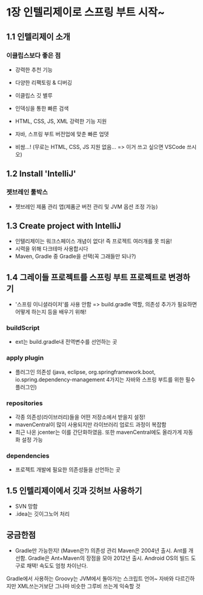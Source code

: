 # 1장 인텔리제이로 스프링 부트 시작~

## 1.1 인텔리제이 소개

### 이클립스보다 좋은 점
- 강력한 추천 기능
- 다양한 리팩토링 & 디버깅
- 이클립스 깃 별루
- 인덱싱을 통한 빠른 검색
- HTML, CSS, JS, XML 강력한 기능 지원
- 자바, 스프링 부트 버전업에 맞춘 빠른 업뎃

- 비쌈...! (무로는 HTML, CSS, JS 지원 없음... => 이거 쓰고 싶으면 VSCode 쓰시오)

## 1.2 Install 'IntelliJ'

### 젯브레인 툴박스
- 젯브레인 제품 관리 앱(제품군 버전 관리 및 JVM 옵션 조정 가능)

## 1.3 Create project with IntelliJ
- 인텔리제이는 워크스페이스 개념이 없다! 즉 프로젝트 여러개를 못 띄움!
- 시력을 위해 다크테마 사용합시다
- Maven, Gradle 중 Gradle을 선택(꼭 그래들만 되나?)

## 1.4 그레이들 프로젝트를 스프링 부트 프로젝트로 변경하기
- '스프링 이니셜라이저'를 사용 안함 => build.gradle 역할, 의존성 추가가 필요하면 어떻게 하는지 등을 배우기 위해!

### buildScript
- ext는 build.gradle내 전역변수를 선언하는 곳

### apply plugin
- 플러그인 의존성 (java, eclipse, org.springframework.boot, io.spring.dependency-management 4가지는 자바와 스프링 부트를 위한 필수 플러그인)

### repositories
- 각종 의존성(라이브러리)들을 어떤 저장소에서 받을지 설정! 
- mavenCentral이 많이 사용되지만 라이브러리 업로드 과정이 복잡함
- 최근 나온 jcenter는 이를 간단화하였음. 또한 mavenCentral에도 올라가게 자동화 설정 가능

### dependencies
- 프로젝트 개발에 필요한 의존성들을 선언하는 곳

## 1.5 인텔리제이에서 깃과 깃허브 사용하기
- SVN 망함
- .idea는 깃이그노어 처리

## 궁금한점
- Gradle만 가능한지! (Maven은?)
의존성 관리
Maven은 2004년 출시. Ant를 개선함. Gradle은 Ant+Maven의 장점을 모아 2012년 출시.
Android OS의 빌드 도구로 채택! 속도도 엄청 차이난다.

Gradle에서 사용하는 Groovy는 JVM에서 돌아가는 스크립트 언어~
자바와 다르긴하지만 XML쓰는거보단 그나마 비슷한 그루비 쓰는게 익숙할 것

